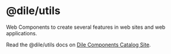 # @dile/utils

Web Components to create several features in web sites and web applications.

Read the @dile/utils docs on [Dile Components Catalog Site](https://dile-components.com/).

